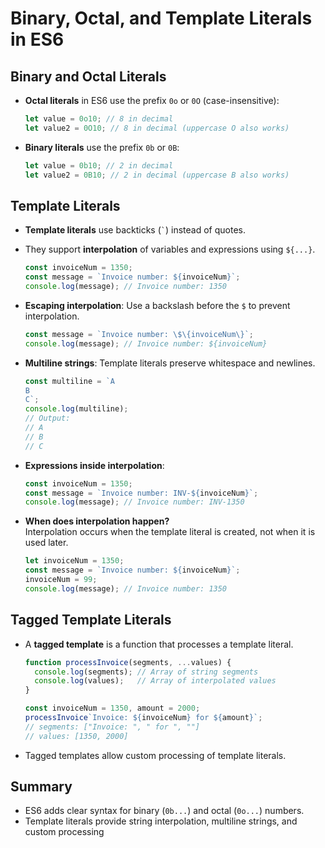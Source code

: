 # Binary, Octal, and Template Literals in ES6

## Binary and Octal Literals

- **Octal literals** in ES6 use the prefix `0o` or `0O` (case-insensitive):

  ```js
  let value = 0o10; // 8 in decimal
  let value2 = 0O10; // 8 in decimal (uppercase O also works)
  ```

- **Binary literals** use the prefix `0b` or `0B`:

  ```js
  let value = 0b10; // 2 in decimal
  let value2 = 0B10; // 2 in decimal (uppercase B also works)
  ```

## Template Literals

- **Template literals** use backticks (`` ` ``) instead of quotes.
- They support **interpolation** of variables and expressions using `${...}`.

  ```js
  const invoiceNum = 1350;
  const message = `Invoice number: ${invoiceNum}`;
  console.log(message); // Invoice number: 1350
  ```

- **Escaping interpolation**: Use a backslash before the `$` to prevent interpolation.

  ```js
  const message = `Invoice number: \$\{invoiceNum\}`;
  console.log(message); // Invoice number: ${invoiceNum}
  ```

- **Multiline strings**: Template literals preserve whitespace and newlines.

  ```js
  const multiline = `A
  B
  C`;
  console.log(multiline);
  // Output:
  // A
  // B
  // C
  ```

- **Expressions inside interpolation**:

  ```js
  const invoiceNum = 1350;
  const message = `Invoice number: INV-${invoiceNum}`;
  console.log(message); // Invoice number: INV-1350
  ```

- **When does interpolation happen?**  
  Interpolation occurs when the template literal is created, not when it is used later.

  ```js
  let invoiceNum = 1350;
  const message = `Invoice number: ${invoiceNum}`;
  invoiceNum = 99;
  console.log(message); // Invoice number: 1350
  ```

## Tagged Template Literals

- A **tagged template** is a function that processes a template literal.

  ```js
  function processInvoice(segments, ...values) {
    console.log(segments); // Array of string segments
    console.log(values);   // Array of interpolated values
  }

  const invoiceNum = 1350, amount = 2000;
  processInvoice`Invoice: ${invoiceNum} for ${amount}`;
  // segments: ["Invoice: ", " for ", ""]
  // values: [1350, 2000]
  ```

- Tagged templates allow custom processing of template literals.

## Summary

- ES6 adds clear syntax for binary (`0b...`) and octal (`0o...`) numbers.
- Template literals provide string interpolation, multiline strings, and custom processing